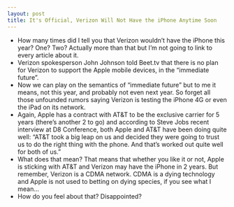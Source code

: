 ```yaml
---
layout: post
title: It's Official, Verizon Will Not Have the iPhone Anytime Soon
---
```

* How many times did I tell you that Verizon wouldn’t have the iPhone this year? One? Two? Actually more than that but I’m not going to link to every article about it.
* Verizon spokesperson John Johnson told Beet.tv that there is no plan for Verizon to support the Apple mobile devices, in the “immediate future”.
* Now we can play on the semantics of “immediate future” but to me it means, not this year, and probably not even next year. So forget all those unfounded rumors saying Verizon is testing the iPhone 4G or even the iPad on its network.
* Again, Apple has a contract with AT&T to be the exclusive carrier for 5 years (there’s another 2 to go) and according to Steve Jobs recent interview at D8 Conference, both Apple and AT&T have been doing quite well: “AT&T took a big leap on us and decided they were going to trust us to do the right thing with the phone. And that’s worked out quite well for both of us.”
* What does that mean? That means that whether you like it or not, Apple is sticking with AT&T and Verizon may have the iPhone in 2 years. But remember, Verizon is a CDMA network. CDMA is a dying technology and Apple is not used to betting on dying species, if you see what I mean…
* How do you feel about that? Disappointed?

